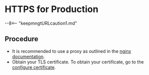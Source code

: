# HTTPS for Production

--8<-- "keepmngtURLcaution1.md"

## Procedure


* It is recommended to use a proxy as outlined in the [nginx documentation](../../howto/web/httpsproxy.md). 
* Obtain your TLS certificate. To obtain your certificate, go to the [configure certificate](../../howto/IdP/configuringCertificates.md). 










